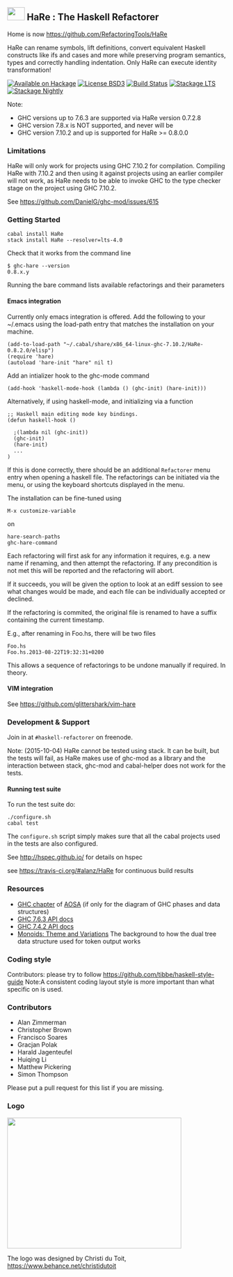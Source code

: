 ## <img src="https://rawgit.com/alanz/HaRe/master/HaReLogo.svg" width="40" height="30" /> HaRe : The Haskell Refactorer

Home is now https://github.com/RefactoringTools/HaRe

HaRe can rename symbols, lift definitions, convert equivalent Haskell
constructs like ifs and cases and more while preserving program
semantics, types and correctly handling indentation. Only HaRe can
execute identity transformation!

[![Available on Hackage][badge-hackage]][hackage]
[![License BSD3][badge-license]][license]
[![Build Status][badge-travis]][travis]
[![Stackage LTS](http://stackage.org/package/HaRe/badge/lts)](http://stackage.org/lts/package/HaRe)
[![Stackage Nightly](http://stackage.org/package/HaRe/badge/nightly)](http://stackage.org/nightly/package/HaRe)

[badge-travis]: https://travis-ci.org/RefactoringTools/HaRe.png?branch=master
[travis]: https://travis-ci.org/RefactoringTools/HaRe
[badge-hackage]: https://img.shields.io/hackage/v/HaRe.svg?dummy
[hackage]: https://hackage.haskell.org/package/HaRe
[badge-license]: https://img.shields.io/badge/license-BSD3-green.svg?dummy
[license]: https://github.com/RefactoringTools/HaRe/blob/master/LICENSE

Note:

  * GHC versions up to 7.6.3 are supported via HaRe version 0.7.2.8
  * GHC version 7.8.x is NOT supported, and never will be
  * GHC version 7.10.2 and up is supported for HaRe >= 0.8.0.0

### Limitations

HaRe will only work for projects using GHC 7.10.2 for compilation. Compiling
HaRe with 7.10.2 and then using it against projects using an earlier compiler
will not work, as HaRe needs to be able to invoke GHC to the type checker stage
on the project using GHC 7.10.2.

See https://github.com/DanielG/ghc-mod/issues/615

### Getting Started

    cabal install HaRe
    stack install HaRe --resolver=lts-4.0

Check that it works from the command line

    $ ghc-hare --version
    0.8.x.y

Running the bare command lists available refactorings and their parameters

#### Emacs integration

Currently only emacs integration is offered. Add the following to your
~/.emacs using the load-path entry that matches the installation on
your machine.

    (add-to-load-path "~/.cabal/share/x86_64-linux-ghc-7.10.2/HaRe-0.8.2.0/elisp")
    (require 'hare)
    (autoload 'hare-init "hare" nil t)

Add an intializer hook to the ghc-mode command

    (add-hook 'haskell-mode-hook (lambda () (ghc-init) (hare-init)))

Alternatively, if using haskell-mode, and initializing via a function

    ;; Haskell main editing mode key bindings.
    (defun haskell-hook ()

      ;(lambda nil (ghc-init))
      (ghc-init)
      (hare-init)
      ...
    )

If this is done correctly, there should be an additional `Refactorer`
menu entry when opening a haskell file. The refactorings can be
initiated via the menu, or using the keyboard shortcuts displayed in
the menu.

The installation can be fine-tuned using

    M-x customize-variable

on

    hare-search-paths
    ghc-hare-command


Each refactoring will first ask for any information it requires, e.g.
a new name if renaming, and then attempt the refactoring. If any
precondition is not met this will be reported and the refactoring will
abort.

If it succeeds, you will be given the option to look at an ediff
session to see what changes would be made, and each file can be
individually accepted or declined.

If the refactoring is commited, the original file is renamed to have a
suffix containing the current timestamp.

E.g., after renaming in Foo.hs, there will be two files

    Foo.hs
    Foo.hs.2013-08-22T19:32:31+0200

This allows a sequence of refactorings to be undone manually if
required. In theory.

#### VIM integration

See https://github.com/glittershark/vim-hare

### Development & Support

Join in at `#haskell-refactorer` on freenode.

Note: (2015-10-04) HaRe cannot be tested using stack. It can be built, but the tests will
fail, as HaRe makes use of ghc-mod as a library and the interaction between
stack, ghc-mod and cabal-helper does not work for the tests.

#### Running test suite

To run the test suite do:

    ./configure.sh
    cabal test

The `configure.sh` script simply makes sure that all the cabal projects used in
the tests are also configured.

See <http://hspec.github.io/> for details on hspec

see <https://travis-ci.org/#alanz/HaRe> for continuous build results

### Resources

  * [GHC chapter](http://aosabook.org/en/ghc.html) of
    [AOSA](http://aosabook.org "Architecture of Open Source
    Applications") (if only for the diagram of GHC phases and data structures)
  * [GHC 7.6.3 API docs](https://downloads.haskell.org/~ghc/7.6.3/docs/html/libraries/ghc-7.6.3/GHC.html)
  * [GHC 7.4.2 API docs](https://downloads.haskell.org/~ghc/7.4.2/docs/html/libraries/ghc-7.4.2/GHC.html)
  * [Monoids: Theme and Variations](http://www.cis.upenn.edu/~byorgey/pub/monoid-pearl.pdf) 
    The background to how the dual tree data structure used for token
    output works

### Coding style

Contributors: please try to follow https://github.com/tibbe/haskell-style-guide
Note:A consistent coding layout style is more important than what specific on is used.

### Contributors

 * Alan Zimmerman
 * Christopher Brown
 * Francisco Soares
 * Gracjan Polak
 * Harald Jagenteufel
 * Huiqing Li
 * Matthew Pickering
 * Simon Thompson

Please put a pull request for this list if you are missing.

### Logo

<img src="https://rawgithub.com/alanz/HaRe/master/HaReLogo.svg"
width="400" height="300" />

The logo was designed by Christi du Toit,
<https://www.behance.net/christidutoit>

